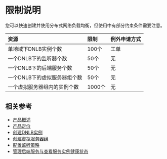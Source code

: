 # 限制说明
您可以快速创建并使用分布式网络负载均衡，但使用中有部分约束条件需要注意。

| 资源	| 限制	| 例外申请方式 |
| :- | :- | :- |
|单地域下DNLB实例个数	|100个	|工单|
|一个DNLB下的监听器个数	|50个	|无|
|一个DNLB下的后端服务个数	|50个	|无|
|一个DNLB下的虚拟服务器组个数	|50个|	无|
|一个虚拟服务器组内的实例个数	|1000个|	无|
## 相关参考
- [产品概述](../Introduction/Product-Overview.md)
- [产品定价](../Pricing/Billing-Overview.md)
- [创建DNLB实例](../Operation-Guide/Create-DNLB-Instance.md)
- [创建虚拟服务器组](../Operation-Guide/TargetGroup-Management.md)
- [配置监听策略](../Operation-Guide/Listener-Management.md)
- [管理后端服务与查看服务实例健康状态](../Operation-Guide/Backend-Management.md)
